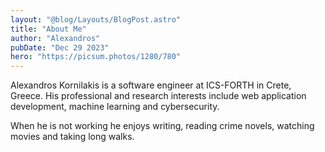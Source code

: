 ```yaml
---
layout: "@blog/Layouts/BlogPost.astro"
title: "About Me"
author: "Alexandros"
pubDate: "Dec 29 2023"
hero: "https://picsum.photos/1280/780"
---
```


Alexandros Kornilakis is a software engineer at ICS-FORTH in Crete, Greece. His professional and research interests include web application development, machine learning and cybersecurity.

When he is not working he enjoys writing, reading crime novels, watching movies and taking long walks.
